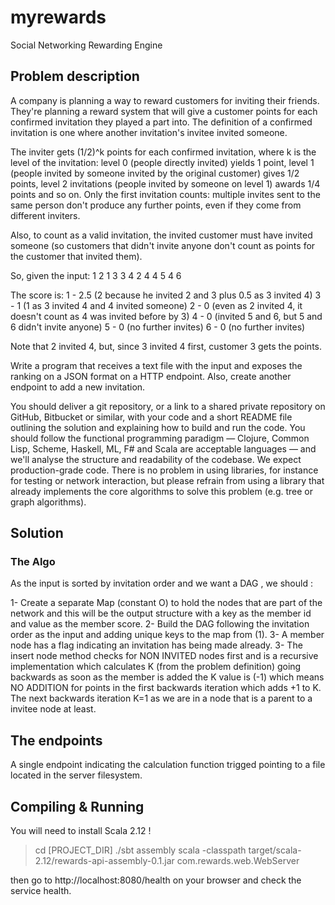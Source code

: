 # myrewards
Social Networking Rewarding Engine

## Problem description

A company is planning a way to reward customers for inviting their friends. They're planning a reward system that will
give a customer points for each confirmed invitation they played a part into. The definition of a confirmed invitation is one where another invitation's invitee invited someone.

The inviter gets (1/2)^k points for each confirmed invitation, where k is the level of the invitation: level 0 (people directly invited) yields 1 point, level 1 (people invited by someone invited by the original customer) gives 1/2 points, level 2 invitations (people invited by someone on level 1) awards 1/4 points and so on. Only the first invitation counts: multiple invites sent to the same person don't produce any further points, even if they come from different inviters.

Also, to count as a valid invitation, the invited customer must have invited someone (so customers that didn't invite anyone don't count as points for the customer that invited them).

So, given the input:
1 2
1 3 
3 4
2 4
4 5
4 6

The score is:
1 - 2.5 (2 because he invited 2 and 3 plus 0.5 as 3 invited 4)
3 - 1 (1 as 3 invited 4 and 4 invited someone)
2 - 0 (even as 2 invited 4, it doesn't count as 4 was invited before by 3)
4 - 0 (invited 5 and 6, but 5 and 6 didn't invite anyone)
5 - 0 (no further invites)
6 - 0 (no further invites)

Note that 2 invited 4, but, since 3 invited 4 first, customer 3 gets the points.

Write a program that receives a text file with the input and exposes the ranking on a JSON format on a HTTP endpoint. Also, create another endpoint to add a new invitation.

You should deliver a git repository, or a link to a shared private repository on GitHub, Bitbucket or similar, with your code and a short README file outlining the solution and explaining how to build and run the code. You should follow the functional programming paradigm — Clojure, Common Lisp, Scheme, Haskell, ML, F# and Scala are acceptable languages — and we'll analyse the structure and readability of the codebase. We expect production-grade code. There is no problem in using libraries, for instance for testing or network interaction, but please refrain from using a library that already implements the core algorithms to solve this problem (e.g. tree or graph algorithms).

## Solution

### The Algo

As the input is sorted by invitation order and we want a DAG , we should :

1- Create a separate Map (constant O) to hold the nodes that are part of the network and this will be the output structure with a key as the member id and value as the member score.
2- Build the DAG following the invitation order as the input and adding unique keys to the map from (1).
3- A member node has a flag indicating an invitation has being made already.
3- The insert node method checks for NON INVITED nodes first and is a recursive implementation which calculates K (from the problem definition) going backwards as soon as the member is added the K value is (-1) which means NO ADDITION for points in the first backwards iteration which adds +1 to K. The next backwards iteration K=1 as we are in a node that is a parent to a invitee node at least.

## The endpoints

A single endpoint indicating the calculation function trigged pointing to a file located in the server filesystem.


## Compiling & Running


You will need to install Scala 2.12 !

>cd [PROJECT_DIR]
>./sbt assembly
>scala -classpath target/scala-2.12/rewards-api-assembly-0.1.jar com.rewards.web.WebServer

then go to http://localhost:8080/health on your browser and check the service health.
